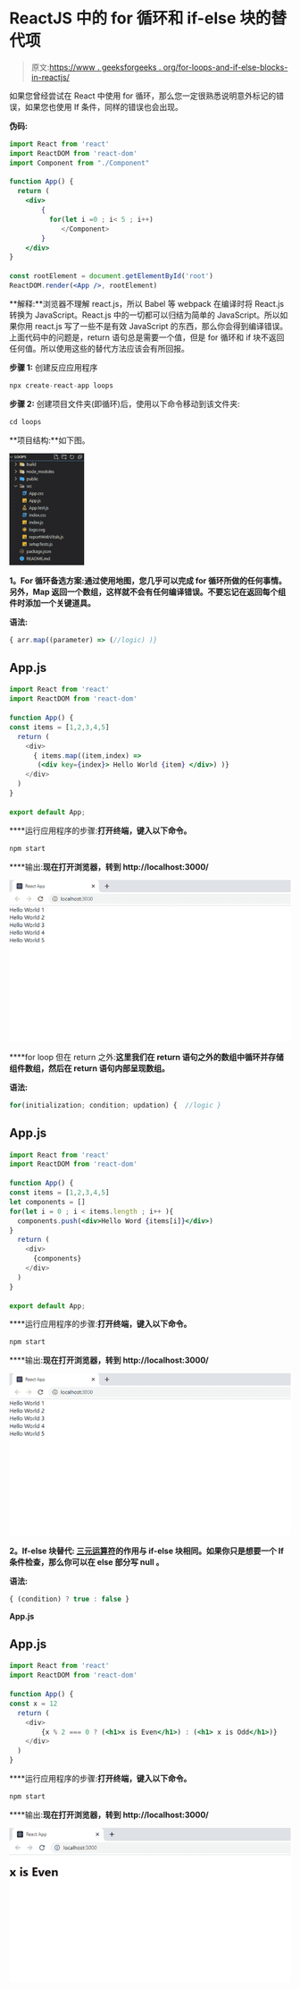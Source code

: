 # ReactJS 中的 for 循环和 if-else 块的替代项

> 原文:[https://www . geeksforgeeks . org/for-loops-and-if-else-blocks-in-reactjs/](https://www.geeksforgeeks.org/alternatives-of-for-loops-and-if-else-blocks-in-reactjs/)

如果您曾经尝试在 React 中使用 for 循环，那么您一定很熟悉说明意外标记的错误，如果您也使用 If 条件，同样的错误也会出现。

**伪码:**

```jsx
import React from 'react'
import ReactDOM from 'react-dom'
import Component from "./Component"

function App() {
  return (
    <div>
        {
          for(let i =0 ; i< 5 ; i++)
             </Component>
        }
    </div>
}

const rootElement = document.getElementById('root')
ReactDOM.render(<App />, rootElement)
```

**解释:**浏览器不理解 react.js，所以 Babel 等 webpack 在编译时将 React.js 转换为 JavaScript。React.js 中的一切都可以归结为简单的 JavaScript。所以如果你用 react.js 写了一些不是有效 JavaScript 的东西，那么你会得到编译错误。上面代码中的问题是，return 语句总是需要一个值，但是 for 循环和 if 块不返回任何值。所以使用这些的替代方法应该会有所回报。

**步骤 1:** 创建反应应用程序

```jsx
npx create-react-app loops
```

**步骤 2:** 创建项目文件夹(即循环)后，使用以下命令移动到该文件夹:

```jsx
cd loops
```

**项目结构:**如下图。

![](img/8344a9f118f401d60ef09ec33326fc4b.png)

**1。For 循环备选方案:**通过使用**地图，您几乎可以完成 for 循环所做的任何事情。另外，Map 返回一个数组，这样就不会有任何编译错误。不要忘记在返回每个组件时添加一个关键道具。**

****语法:****

```jsx
{ arr.map((parameter) => (//logic) )}
```

## **App.js**

```jsx
import React from 'react'
import ReactDOM from 'react-dom'

function App() {
const items = [1,2,3,4,5]
  return (
    <div>
      { items.map((item,index) => 
       (<div key={index}> Hello World {item} </div>) )}
    </div>
  )
}

export default App;
```

****运行应用程序的步骤:**打开终端，键入以下命令。**

```jsx
npm start
```

****输出:**现在打开浏览器，转到 http://localhost:3000/**

**![](img/9b859c4a9b9539d9b07e5bbac570ee0d.png)**

****for loop 但在 return 之外:**这里我们在 return 语句之外的数组中循环并存储组件数组，然后在 return 语句内部呈现数组。**

****语法:****

```jsx
for(initialization; condition; updation) {  //logic }
```

## **App.js**

```jsx
import React from 'react'
import ReactDOM from 'react-dom'

function App() {
const items = [1,2,3,4,5]
let components = [] 
for(let i = 0 ; i < items.length ; i++ ){
  components.push(<div>Hello Word {items[i]}</div>)
}
  return (
    <div>
      {components}
    </div>
  )
}

export default App;
```

****运行应用程序的步骤:**打开终端，键入以下命令。**

```jsx
npm start
```

****输出:**现在打开浏览器，转到 http://localhost:3000/**

**![](img/9b859c4a9b9539d9b07e5bbac570ee0d.png)**

****2。If-else 块替代:** [三元运算符](https://www.geeksforgeeks.org/javascript-ternary-operator/)的作用与 if-else 块相同。如果你只是想要一个 If 条件检查，那么你可以在 else 部分写 **null** 。**

****语法:****

```jsx
{ (condition) ? true : false }
```

****App.js****

## **App.js**

```jsx
import React from 'react'
import ReactDOM from 'react-dom'

function App() {
const x = 12
  return (
    <div>
        {x % 2 === 0 ? (<h1>x is Even</h1>) : (<h1> x is Odd</h1>)}
    </div>
  )
}
```

****运行应用程序的步骤:**打开终端，键入以下命令。**

```jsx
npm start
```

****输出:**现在打开浏览器，转到 http://localhost:3000/**

**![](img/b5cc7bce199e54d774c82e51d29b28d9.png)**